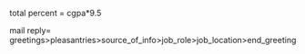 total percent = cgpa*9.5

mail reply= greetings>pleasantries>source_of_info>job_role>job_location>end_greeting
